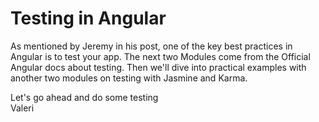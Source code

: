 # Testing in Angular

As mentioned by Jeremy in his post, one of the key best practices in Angular is to test your app. The next two Modules come from the Official Angular docs about testing. Then we'll dive into practical examples with another two modules on testing with Jasmine and Karma.

Let's go ahead and do some testing  
Valeri
